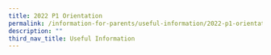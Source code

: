 ```yaml
---
title: 2022 P1 Orientation
permalink: /information-for-parents/useful-information/2022-p1-orientation/
description: ""
third_nav_title: Useful Information
---
```

